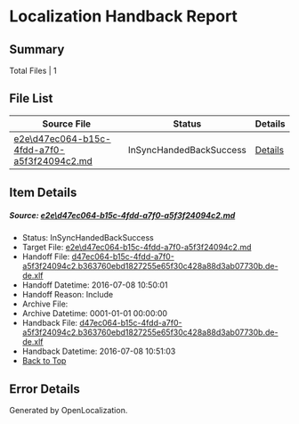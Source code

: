 # <a name='report-top'></a> Localization Handback Report

## Summary
 Total Files | 1

## File List
 Source File | Status | Details 
 ----------- | ------ | ------- 
 [e2e\d47ec064-b15c-4fdd-a7f0-a5f3f24094c2.md](https://github.com/OpenLocalizationTestOrg/oltest/blob/f7177e051bad42fcd2f9461ab95420a2b717cdcf/e2e/d47ec064-b15c-4fdd-a7f0-a5f3f24094c2.md) | InSyncHandedBackSuccess | [Details](#779b5dde1e5068c7fd839b52090eccbabbee4f4b6)

## Item Details
##### <a name='779b5dde1e5068c7fd839b52090eccbabbee4f4b6'></a> Source: [e2e\d47ec064-b15c-4fdd-a7f0-a5f3f24094c2.md](https://github.com/OpenLocalizationTestOrg/oltest/blob/f7177e051bad42fcd2f9461ab95420a2b717cdcf/e2e/d47ec064-b15c-4fdd-a7f0-a5f3f24094c2.md)
* Status: InSyncHandedBackSuccess
* Target File: [e2e\d47ec064-b15c-4fdd-a7f0-a5f3f24094c2.md](https://github.com/OpenLocalizationTestOrg/oltest-dede-fly/blob/3d29dc2d64abb1a5ad0c89be68b7e74138e701e8/e2e/d47ec064-b15c-4fdd-a7f0-a5f3f24094c2.md)
* Handoff File: [d47ec064-b15c-4fdd-a7f0-a5f3f24094c2.b363760ebd1827255e65f30c428a88d3ab07730b.de-de.xlf](https://github.com/OpenLocalizationTestOrg/olhandoff-e2e/blob/eca4a9c7233512aeffa40ead1e74336a5ca96cdb/ol-handoff/OpenLocalizationTestOrg/oltest-dede-fly/ci/ht/d47ec064-b15c-4fdd-a7f0-a5f3f24094c2.b363760ebd1827255e65f30c428a88d3ab07730b.de-de.xlf)
* Handoff Datetime: 2016-07-08 10:50:01
* Handoff Reason: Include
* Archive File: 
* Archive Datetime: 0001-01-01 00:00:00
* Handback File: [d47ec064-b15c-4fdd-a7f0-a5f3f24094c2.b363760ebd1827255e65f30c428a88d3ab07730b.de-de.xlf](https://github.com/OpenLocalizationTestOrg/olhandback-e2e/blob/b86f9ec19d58074260e69ee4e6de85f6d0e7183a/ol-handback/OpenLocalizationTestOrg/oltest-dede-fly/ci/ht/d47ec064-b15c-4fdd-a7f0-a5f3f24094c2.b363760ebd1827255e65f30c428a88d3ab07730b.de-de.xlf)
* Handback Datetime: 2016-07-08 10:51:03
* [Back to Top](#report-top)


## Error Details

Generated by OpenLocalization.
